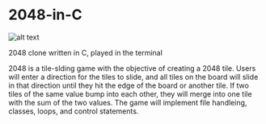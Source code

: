 # 2048-in-C

![alt text]((https://github.com/jawarr/2048-in-C/blob/main/logo.png))

2048 clone written in C, played in the terminal

2048 is a tile-slding game with the objective of creating a 2048 tile. Users will enter a direction for the tiles to slide, and all tiles on the board will slide in that direction until they hit the edge of the board or another tile. If two tiles of the same value bump into each other, they will merge into one tile with the sum of the two values. The game will implement file handleing, classes, loops, and control statements.
